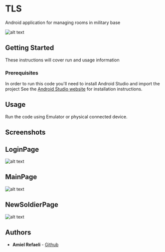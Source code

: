 # TLS

Android application for managing rooms in military base

![alt text](https://github.com/AmielRe/TLS/blob/master/images/app_icon.png?raw=true)

## Getting Started

These instructions will cover run and usage information

### Prerequisites

In order to run this code you'll need to install Android Studio and import the project
See the [Android Studio website](https://developer.android.com/studio/install) for installation instructions.

## Usage

Run the code using Emulator or physical connected device.

## Screenshots

## LoginPage

![alt text](https://github.com/AmielRe/TLS/blob/master/images/LoginPage.jpeg?raw=true)

## MainPage

![alt text](https://github.com/AmielRe/TLS/blob/master/images/MainPage.jpeg?raw=true)

## NewSoldierPage

![alt text](https://github.com/AmielRe/TLS/blob/master/images/NewSoldierPage.jpeg?raw=true)

## Authors

- **Amiel Refaeli** - [Github](https://github.com/AmielRe)
